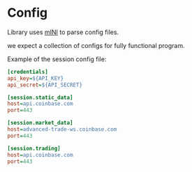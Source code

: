 # Config

Library uses [mINI](https://github.com/metayeti/mINI) to parse config files.

we expect a collection of configs for fully functional program.

Example of the session config file:

```ini
[credentials]
api_key=${API_KEY}
api_secret=${API_SECRET}

[session.static_data]
host=api.coinbase.com
port=443

[session.market_data]
host=advanced-trade-ws.coinbase.com
port=443

[session.trading]
host=api.coinbase.com
port=443
```

